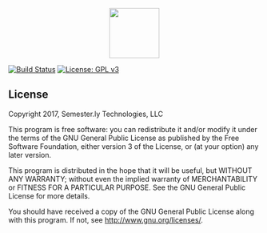 <p align="center"><a href="https://semester.ly" target="_blank"><img width="100"src="https://semester.ly/static/img/logo2.0-32x32.png"></a></p>

<p align="center">

  [![Build Status](https://travis-ci.com/noahpresler/semesterly.svg?token=4y9SYQsb7pCqAsUpdN2F&branch=master)](https://travis-ci.com/noahpresler/semesterly)
  [![License: GPL v3](https://img.shields.io/badge/License-GPL%20v3-blue.svg)](https://www.gnu.org/licenses/gpl-3.0)

</p>

## License

Copyright 2017, Semester.ly Technologies, LLC

This program is free software: you can redistribute it and/or modify
it under the terms of the GNU General Public License as published by
the Free Software Foundation, either version 3 of the License, or
(at your option) any later version.

This program is distributed in the hope that it will be useful,
but WITHOUT ANY WARRANTY; without even the implied warranty of
MERCHANTABILITY or FITNESS FOR A PARTICULAR PURPOSE.  See the
GNU General Public License for more details.

You should have received a copy of the GNU General Public License
along with this program.  If not, see <http://www.gnu.org/licenses/>.
